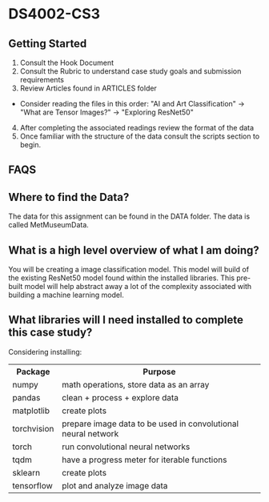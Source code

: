 # DS4002-CS3

## Getting Started
1. Consult the Hook Document
2. Consult the Rubric to understand case study goals and submission requirements
3. Review Articles found in ARTICLES folder
- Consider reading the files in this order: "AI and Art Classification" -> "What are Tensor Images?" -> "Exploring ResNet50" 
4. After completing the associated readings review the format of the data
5. Once familiar with the structure of the data consult the scripts section to begin. 

## FAQS

## Where to find the Data?
The data for this assignment can be found in the DATA folder. The data is called MetMuseumData.

## What is a high level overview of what I am doing?
You will be creating a image classification model. This model will build of the existing ResNet50 model found within the installed libraries. This pre-built model will help abstract away a lot of the complexity associated with building a machine learning model. 

## What libraries will I need installed to complete this case study?
Considering installing:
 <table>
  <tr>
    <th>Package</th>
    <th>Purpose</th>
  </tr>
  <tr>
    <td>numpy</td>
    <td>math operations, store data as an array</td>
  </tr>
  <tr>
    <td>pandas</td>
    <td>clean + process + explore data</td>
  </tr>
   <tr>
    <td>matplotlib</td>
    <td>create plots</td>
  </tr>
  <tr>
    <td>torchvision</td>
    <td>prepare image data to be used in convolutional neural network</td>
  </tr>
  <tr>
    <td>torch</td>
    <td>run convolutional neural networks</td>
  </tr>
  <tr>
    <td>tqdm</td>
    <td>have a progress meter for iterable functions</td>
  </tr>
  <tr>
    <td>sklearn</td>
    <td>create plots</td>
  </tr>
  <tr>
    <td>tensorflow</td>
    <td>plot and analyze image data</td>
  </tr>
</table> 